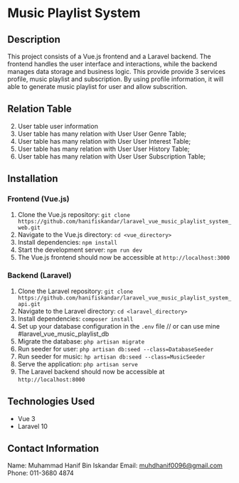 # Music Playlist System

## Description
This project consists of a Vue.js frontend and a Laravel backend. The frontend handles the user interface and interactions, while the backend manages data storage and business logic. This provide provide 3 services profile, music playlist and subscription. By using profile information, it will able to generate music playlist for user and allow subscrition.

## Relation Table
2. User table user information
3. User table has many relation with User User Genre Table;
4. User table has many relation with User User Interest Table;
5. User table has many relation with User User History Table;
6. User table has many relation with User User Subscription Table;

## Installation

### Frontend (Vue.js)
1. Clone the Vue.js repository: `git clone https://github.com/hanifiskandar/laravel_vue_music_playlist_system_web.git`
2. Navigate to the Vue.js directory: `cd <vue_directory>`
3. Install dependencies: `npm install`
4. Start the development server: `npm run dev`
5. The Vue.js frontend should now be accessible at `http://localhost:3000`

### Backend (Laravel)
1. Clone the Laravel repository: `git clone https://github.com/hanifiskandar/laravel_vue_music_playlist_system_api.git`
2. Navigate to the Laravel directory: `cd <laravel_directory>`
3. Install dependencies: `composer install`
5. Set up your database configuration in the `.env` file // or can use mine #laravel_vue_music_playlist_db
6. Migrate the database: `php artisan migrate`
6. Run seeder for user: `php artisan db:seed --class=DatabaseSeeder`
6. Run seeder for music: `hp artisan db:seed --class=MusicSeeder`
7. Serve the application: `php artisan serve`
8. The Laravel backend should now be accessible at `http://localhost:8000`


## Technologies Used
- Vue 3
- Laravel 10


## Contact Information
Name: Muhammad Hanif Bin Iskandar
Email: muhdhanif0096@gmail.com
Phone: 011-3680 4874
